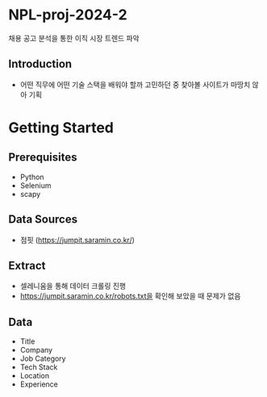 # NPL-proj-2024-2
  채용 공고 분석을 통한 이직 시장 트렌드 파악
## Introduction
- 어떤 직무에 어떤 기술 스택을 배워야 할까 고민하던 중 찾아볼 사이트가 마땅치 않아 기획
# Getting Started
## Prerequisites
- Python
- Selenium
- scapy
## Data Sources
- 점핏 (https://jumpit.saramin.co.kr/)
## Extract
- 셀레니움을 통해 데이터 크롤링 진행
- https://jumpit.saramin.co.kr/robots.txt을 확인해 보았을 때 문제가 없음
## Data
- Title
- Company
- Job Category
- Tech Stack
- Location
- Experience
